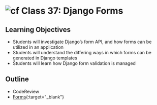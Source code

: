 # ![cf](http://i.imgur.com/7v5ASc8.png) Class 37: Django Forms

## Learning Objectives

- Students will investigate Django’s form API, and how forms can be utilized in an application
- Students will understand the differing ways in which forms can be generated in Django templates
- Students will learn how Django form validation is managed 


## Outline
- CodeReview
- [Forms]{:target="_blank"}
<!-- [Hyperlinks]{:target="_blank"} -->


<!-- links -->
[Forms]: ./notes/forms.md


